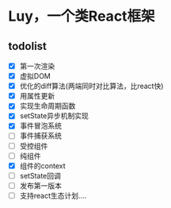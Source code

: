 # Luy，一个类React框架

todolist
-------

- [x] 第一次渲染
- [x] 虚拟DOM
- [x] 优化的diff算法(两端同时对比算法，比react快)
- [x] 用属性更新
- [x] 实现生命周期函数
- [x] setState异步机制实现
- [x] 事件冒泡系统
- [ ] 事件捕获系统
- [ ] 受控组件
- [ ] 纯组件
- [x] 组件的context
- [ ] setState回调
- [ ] 发布第一版本
- [ ] 支持react生态计划....